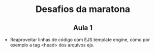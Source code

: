 <h1 align="center">Desafios da maratona</h1>
<h2 align="center">Aula 1</h2>

- Reaproveitar linhas de código com EJS template engine, como por exemplo a tag &lt;head&gt; dos arquivos ejs.